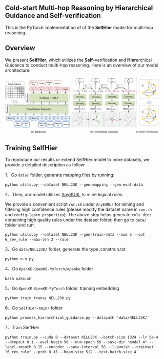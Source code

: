 ## Cold-start Multi-hop Reasoning by Hierarchical Guidance and Self-verification

This is the PyTorch implementation of of the **SelfHier** model for multi-hop reasoning.

## Overview
We present **SelfHier**, which utilizes the **Self**-verification and **Hier**archical Guidance to conduct multi-hop reasoning. Here is an overview of our model architecture:

![](figs/model.png)

## Training SelfHier
To reproduce our results or extend SelfHier model to more datasets, we provide a detailed description as follow:

1、Go `data/` folder, generate mapping files by running:
```
python utils.py --dataset NELL23K --gen-mapping --gen-eval-data
```

2、Then, our model utilizes [AnyBURL](https://web.informatik.uni-mannheim.de/AnyBURL/) to mine logical rules. 

We provide a convenient script `run.sh` under `AnyBURL/` for mining and filtering high confidence rules (please modify the dataset name in `run.sh` and `config-learn.properties`). The above step helps generate `rule.dict` containing high quality rules under the dataset folder, then go to `data/` folder and run:
```
python utils.py --dataset NELL23K --gen-train-data --num 6 --out 6_rev_rule --max-len 3 --rule
```

3、Go `data/NELL23K/` folder, generate the type_constrain.txt
```
python n-n.py
```
4、Go `OpenKE-OpenKE-PyTorch/openke` folder
```
bash make.sh
```
5、Go `OpenKE-OpenKE-PyTorch` folder, training embedding
```
python train_transe_NELL23K.py
```
6、Go `SelfHier-main/` folder
```
python process_hierarchical_guidance.py --datapath 'data/NELL23K/'
```
7、Train SlefHier
```
python train.py --cuda 0 --dataset NELL23K --batch-size 1024 --lr 5e-4 --dropout 0.1 --eval-begin 50 --num-epoch 50 --save-dir "model_4" --label-smooth 0.25 --encoder --save-interval 50 --l-punish --trainset "6_rev_rule" --prob 0.15 --beam-size 512 --test-batch-size 4
```
